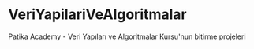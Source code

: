 # VeriYapilariVeAlgoritmalar
Patika Academy - Veri Yapıları ve Algoritmalar Kursu'nun bitirme projeleri
